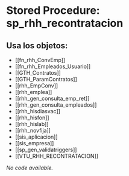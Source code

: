 # Stored Procedure: sp_rhh_recontratacion

## Usa los objetos:
- [[fn_rhh_ConvEmp]]
- [[fn_rhh_Empleados_Usuario]]
- [[GTH_Contratos]]
- [[GTH_ParamContratos]]
- [[rhh_EmpConv]]
- [[rhh_emplea]]
- [[rhh_gen_consulta_emp_ret]]
- [[rhh_gen_consulta_empleados]]
- [[rhh_hisdiasvac]]
- [[rhh_hisfon]]
- [[rhh_hislab]]
- [[rhh_novfija]]
- [[sis_aplicacion]]
- [[sis_empresa]]
- [[sp_gen_validatriggers]]
- [[VTU_RHH_RECONTRATACION]]

*No code available.*
